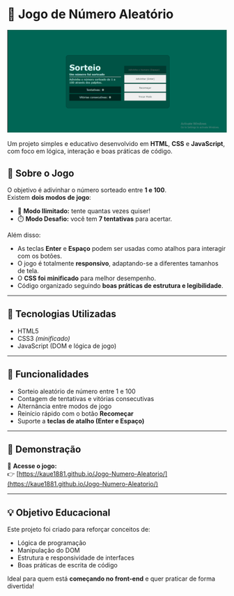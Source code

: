 # 🎲 Jogo de Número Aleatório

![Prévia do jogo](./numero-aleatorio.png)

Um projeto simples e educativo desenvolvido em **HTML**, **CSS** e **JavaScript**, com foco em lógica, interação e boas práticas de código.

## 🧠 Sobre o Jogo

O objetivo é adivinhar o número sorteado entre **1 e 100**.  
Existem **dois modos de jogo**:

- 🎯 **Modo Ilimitado:** tente quantas vezes quiser!  
- ⏱️ **Modo Desafio:** você tem **7 tentativas** para acertar.

Além disso:
- As teclas **Enter** e **Espaço** podem ser usadas como atalhos para interagir com os botões.
- O jogo é totalmente **responsivo**, adaptando-se a diferentes tamanhos de tela.
- O **CSS foi minificado** para melhor desempenho.
- Código organizado seguindo **boas práticas de estrutura e legibilidade**.

---

## 🚀 Tecnologias Utilizadas

- HTML5  
- CSS3 *(minificado)*  
- JavaScript (DOM e lógica de jogo)  

---

## 🧩 Funcionalidades

- Sorteio aleatório de número entre 1 e 100  
- Contagem de tentativas e vitórias consecutivas  
- Alternância entre modos de jogo  
- Reinício rápido com o botão **Recomeçar**  
- Suporte a **teclas de atalho (Enter e Espaço)**  

---

## 📱 Demonstração

🔗 **Acesse o jogo:**  
👉 [https://kaue1881.github.io/Jogo-Numero-Aleatorio/](https://kaue1881.github.io/Jogo-Numero-Aleatorio/)

---

## 💡 Objetivo Educacional

Este projeto foi criado para reforçar conceitos de:
- Lógica de programação  
- Manipulação do DOM  
- Estrutura e responsividade de interfaces  
- Boas práticas de escrita de código  

Ideal para quem está **começando no front-end** e quer praticar de forma divertida!
